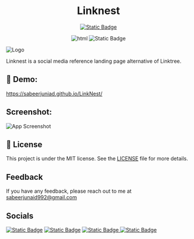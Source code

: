 <h1 align="center">Linknest</h1>
<p align="center">
  
  <a href="https://www.linkedin.com/in/johnggli/">
    <img alt="Static Badge" src="https://img.shields.io/badge/made%20by-SabeerJunaid-red">
  </a>
</p>

<p align="center">
<img alt="html" src="https://img.shields.io/badge/html5-E34F26?style=for-the-badge&logo=html5&logoColor=E34F26&labelColor=black">
<img alt="Static Badge" src="https://img.shields.io/badge/css3-1572B6?style=for-the-badge&logo=css3&logoColor=1572B6&labelColor=black">

</p>

![Logo](https://socialify.git.ci/SabeerJuniad/LinkNest/image?font=Source%20Code%20Pro&amp;language=1&amp;name=1&amp;owner=1&amp;pattern=Solid&amp;theme=Auto)

Linknest is a social media reference landing page alternative of Linktree.
## 🚀 Demo:

https://sabeerjuniad.github.io/LinkNest/


## Screenshot:

![App Screenshot](https://snipboard.io/8ygSJ9.jpg)


## 📝 License

This project is under the MIT license. See the [LICENSE](https://choosealicense.com/licenses/mit/)
 file for more details.

## Feedback

If you have any feedback, please reach out to me at sabeerjunaid992@gmail.com

## Socials

<p>
<a href="https://www.linkedin.com/in/sabeerjunaid/"><img alt="Static Badge" src="https://img.shields.io/badge/linkedin-0A66C2?style=for-the-badge&logo=linkedin&logoColor=0A66C2&labelColor=black"></a>
  <a href="https://www.frontendmentor.io/profile/SabeerJuniad"><img alt="Static Badge" src="https://img.shields.io/badge/frontendmentor-3F54A3?style=for-the-badge&logo=frontendmentor&logoColor=3F54A3&labelColor=black"></a>
 <a href="https://mail.google.com/mail/?view=cm&fs=1&to=sabeerjunaid992@gmail.com&su=SUBJECT&body=BODY&bcc=sabeerjunaid992@gmail.com"><img alt="Static Badge" src="https://img.shields.io/badge/gmail-EA4335?style=for-the-badge&logo=gmail&logoColor=EA4335&labelColor=black">
</a>
<a href="https://instagram.com/sabeer_89"><img alt="Static Badge" src="https://img.shields.io/badge/instagram-E4405F?style=for-the-badge&logo=instagram&logoColor=E4405F&labelColor=black"></a></br>


</p>
